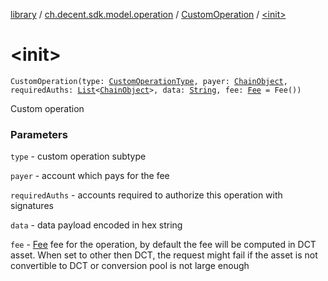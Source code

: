 [library](../../index.md) / [ch.decent.sdk.model.operation](../index.md) / [CustomOperation](index.md) / [&lt;init&gt;](./-init-.md)

# &lt;init&gt;

`CustomOperation(type: `[`CustomOperationType`](../-custom-operation-type/index.md)`, payer: `[`ChainObject`](../../ch.decent.sdk.model/-chain-object/index.md)`, requiredAuths: `[`List`](https://kotlinlang.org/api/latest/jvm/stdlib/kotlin.collections/-list/index.html)`<`[`ChainObject`](../../ch.decent.sdk.model/-chain-object/index.md)`>, data: `[`String`](https://kotlinlang.org/api/latest/jvm/stdlib/kotlin/-string/index.html)`, fee: `[`Fee`](../../ch.decent.sdk.model/-fee/index.md)` = Fee())`

Custom operation

### Parameters

`type` - custom operation subtype

`payer` - account which pays for the fee

`requiredAuths` - accounts required to authorize this operation with signatures

`data` - data payload encoded in hex string

`fee` - [Fee](../../ch.decent.sdk.model/-fee/index.md) fee for the operation, by default the fee will be computed in DCT asset.
When set to other then DCT, the request might fail if the asset is not convertible to DCT or conversion pool is not large enough